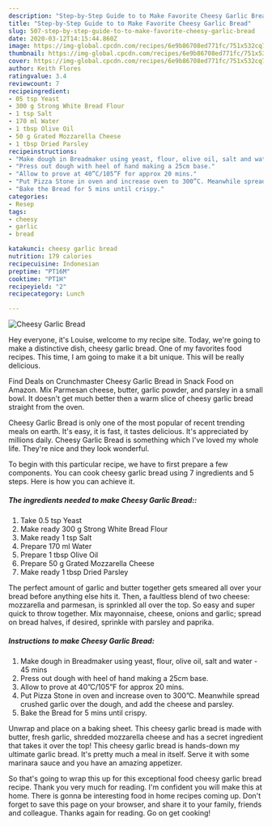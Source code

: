 ```yaml
---
description: "Step-by-Step Guide to to Make Favorite Cheesy Garlic Bread"
title: "Step-by-Step Guide to to Make Favorite Cheesy Garlic Bread"
slug: 507-step-by-step-guide-to-to-make-favorite-cheesy-garlic-bread
date: 2020-03-12T14:15:44.860Z
image: https://img-global.cpcdn.com/recipes/6e9b86708ed771fc/751x532cq70/cheesy-garlic-bread-recipe-main-photo.jpg
thumbnail: https://img-global.cpcdn.com/recipes/6e9b86708ed771fc/751x532cq70/cheesy-garlic-bread-recipe-main-photo.jpg
cover: https://img-global.cpcdn.com/recipes/6e9b86708ed771fc/751x532cq70/cheesy-garlic-bread-recipe-main-photo.jpg
author: Keith Flores
ratingvalue: 3.4
reviewcount: 7
recipeingredient:
- 05 tsp Yeast
- 300 g Strong White Bread Flour
- 1 tsp Salt
- 170 ml Water
- 1 tbsp Olive Oil
- 50 g Grated Mozzarella Cheese
- 1 tbsp Dried Parsley
recipeinstructions:
- "Make dough in Breadmaker using yeast, flour, olive oil, salt and water - 45 mins"
- "Press out dough with heel of hand making a 25cm base."
- "Allow to prove at 40”C/105”F for approx 20 mins."
- "Put Pizza Stone in oven and increase oven to 300”C. Meanwhile spread crushed garlic over the dough, and add the cheese and parsley."
- "Bake the Bread for 5 mins until crispy."
categories:
- Resep
tags:
- cheesy
- garlic
- bread

katakunci: cheesy garlic bread
nutrition: 179 calories
recipecuisine: Indonesian
preptime: "PT16M"
cooktime: "PT1H"
recipeyield: "2"
recipecategory: Lunch

---
```



![Cheesy Garlic Bread](https://img-global.cpcdn.com/recipes/6e9b86708ed771fc/751x532cq70/cheesy-garlic-bread-recipe-main-photo.jpg)

Hey everyone, it's Louise, welcome to my recipe site. Today, we're going to make a distinctive dish, cheesy garlic bread. One of my favorites food recipes. This time, I am going to make it a bit unique. This will be really delicious.

Find Deals on Crunchmaster Cheesy Garlic Bread in Snack Food on Amazon. Mix Parmesan cheese, butter, garlic powder, and parsley in a small bowl. It doesn&#39;t get much better then a warm slice of cheesy garlic bread straight from the oven.

Cheesy Garlic Bread is only one of the most popular of recent trending meals on earth. It's easy, it is fast, it tastes delicious. It's appreciated by millions daily. Cheesy Garlic Bread is something which I've loved my whole life. They're nice and they look wonderful.


To begin with this particular recipe, we have to first prepare a few components. You can cook cheesy garlic bread using 7 ingredients and 5 steps. Here is how you can achieve it.

##### The ingredients needed to make Cheesy Garlic Bread::

1. Take 0.5 tsp Yeast
1. Make ready 300 g Strong White Bread Flour
1. Make ready 1 tsp Salt
1. Prepare 170 ml Water
1. Prepare 1 tbsp Olive Oil
1. Prepare 50 g Grated Mozzarella Cheese
1. Make ready 1 tbsp Dried Parsley


The perfect amount of garlic and butter together gets smeared all over your bread before anything else hits it. Then, a faultless blend of two cheese: mozzarella and parmesan, is sprinkled all over the top. So easy and super quick to throw together. Mix mayonnaise, cheese, onions and garlic; spread on bread halves, if desired, sprinkle with parsley and paprika. 

##### Instructions to make Cheesy Garlic Bread:

1. Make dough in Breadmaker using yeast, flour, olive oil, salt and water - 45 mins
1. Press out dough with heel of hand making a 25cm base.
1. Allow to prove at 40”C/105”F for approx 20 mins.
1. Put Pizza Stone in oven and increase oven to 300”C. Meanwhile spread crushed garlic over the dough, and add the cheese and parsley.
1. Bake the Bread for 5 mins until crispy.


Unwrap and place on a baking sheet. This cheesy garlic bread is made with butter, fresh garlic, shredded mozzarella cheese and has a secret ingredient that takes it over the top! This cheesy garlic bread is hands-down my ultimate garlic bread. It&#39;s pretty much a meal in itself. Serve it with some marinara sauce and you have an amazing appetizer. 

So that's going to wrap this up for this exceptional food cheesy garlic bread recipe. Thank you very much for reading. I'm confident you will make this at home. There is gonna be interesting food in home recipes coming up. Don't forget to save this page on your browser, and share it to your family, friends and colleague. Thanks again for reading. Go on get cooking!
